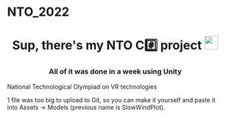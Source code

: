 # NTO_2022
<h1 align="center">Sup, there's my NTO C#️⃣ project</a> 
<img src="https://github.com/blackcater/blackcater/raw/main/images/Hi.gif" height="32"/></h1>
<h3 align="center">All of it was done in a week using Unity</h3>
National Technological Olympiad on VR technologies

1 file was too big to upload to Git, so you can make it yourself and paste it into Assets -> Models (previous name is SlowWindPlot).
